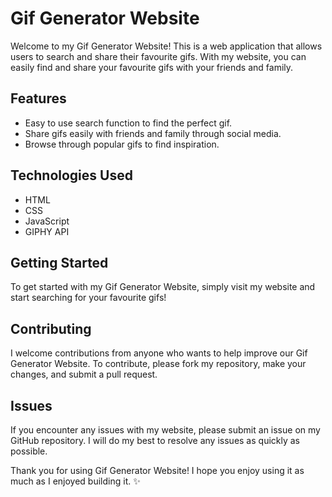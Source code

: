 # Gif Generator Website

Welcome to my Gif Generator Website! This is a web application that allows users to search and share their favourite gifs. With my website, you can easily find and share your favourite gifs with your friends and family.

## Features

- Easy to use search function to find the perfect gif.
- Share gifs easily with friends and family through social media.
- Browse through popular gifs to find inspiration.


## Technologies Used

- HTML
- CSS
- JavaScript
- GIPHY API

## Getting Started

To get started with my Gif Generator Website, simply visit my website and start searching for your favourite gifs!

## Contributing

I welcome contributions from anyone who wants to help improve our Gif Generator Website. To contribute, please fork my repository, make your changes, and submit a pull request.

## Issues

If you encounter any issues with my website, please submit an issue on my GitHub repository. I will do my best to resolve any issues as quickly as possible.

Thank you for using Gif Generator Website! I hope you enjoy using it as much as I enjoyed building it. ✨
